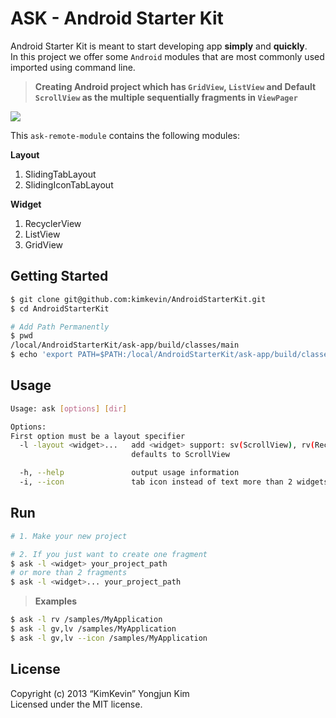 ASK - Android Starter Kit
=====

Android Starter Kit is meant to start developing app **simply** and **quickly**.  
In this project we offer some `Android` modules that are most commonly used imported using command line.

> **Creating Android project which has `GridView`, `ListView` and Default `ScrollView` as the multiple sequentially fragments in `ViewPager`**

![](https://github.com/kimkevin/AndroidStarterKit/blob/master/assets/ask_demo.gif)

This `ask-remote-module` contains the following modules:

**Layout**

1. SlidingTabLayout 
2. SlidingIconTabLayout 

**Widget**

1. RecyclerView
2. ListView
3. GridView

## Getting Started

```bash
$ git clone git@github.com:kimkevin/AndroidStarterKit.git
$ cd AndroidStarterKit

# Add Path Permanently 
$ pwd
/local/AndroidStarterKit/ask-app/build/classes/main
$ echo 'export PATH=$PATH:/local/AndroidStarterKit/ask-app/build/classes/main' >> ~/.bash_profile
```

## Usage
```bash
Usage: ask [options] [dir]

Options:
First option must be a layout specifier
  -l -layout <widget>...   add <widget> support: sv(ScrollView), rv(RecyclerView), lv(ListView), gv(GridView)
                           defaults to ScrollView

  -h, --help               output usage information
  -i, --icon               tab icon instead of text more than 2 widgets
```

## Run

```bash
# 1. Make your new project

# 2. If you just want to create one fragment
$ ask -l <widget> your_project_path 
# or more than 2 fragments
$ ask -l <widget>... your_project_path
```

> **Examples**
```bash
$ ask -l rv /samples/MyApplication
$ ask -l gv,lv /samples/MyApplication
$ ask -l gv,lv --icon /samples/MyApplication
```

## License

Copyright (c) 2013 “KimKevin” Yongjun Kim  
Licensed under the MIT license.


